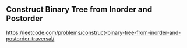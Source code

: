 ## Construct Binary Tree from Inorder and Postorder
https://leetcode.com/problems/construct-binary-tree-from-inorder-and-postorder-traversal/
